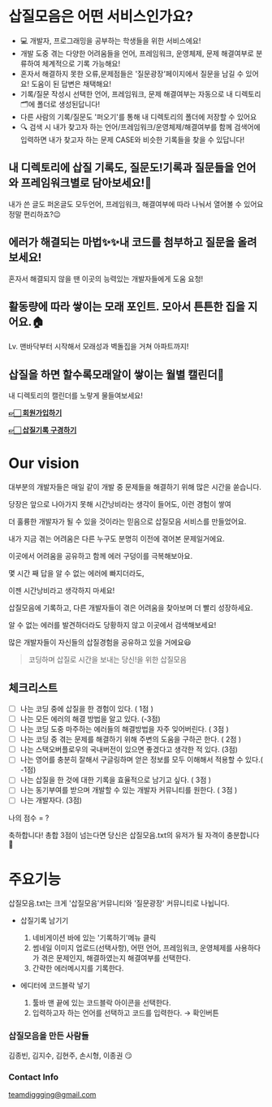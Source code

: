 



# 삽질모음은 어떤 서비스인가요?

- 💻 개발자, 프로그래밍을 공부하는 학생들을 위한 서비스에요!
- 개발 도중 겪는 다양한 어려움들을 언어, 프레임워크, 운영체제, 문제 해결여부로 분류하여 체계적으로 기록 가능해요!
- 혼자서 해결하지 못한 오류,문제점들은 '질문광장'페이지에서 질문을 남길 수 있어요! 도움이 된 답변은 채택해요!
- 기록/질문 작성시 선택한 언어, 프레임워크, 문제 해결여부는 자동으로 내 디렉토리🗂에 폴더로 생성된답니다!
- 다른 사람의 기록/질문도 '퍼오기'를 통해 내 디렉토리의 폴더에 저장할 수 있어요
- 🔍 검색 시 내가 찾고자 하는 언어/프레임워크/운영체제/해결여부를 함께 검색어에 입력하면 내가 찾고자 하는 문제 CASE와 비슷한 기록들을 찾을 수 있답니다!

## **내 디렉토리에 삽질 기록도, 질문도!기록과 질문들을 언어와 프레임워크별로 담아보세요!📁**

내가 쓴 글도 퍼온글도 모두언어, 프레임워크, 해결여부에 따라 나눠서 열어볼 수 있어요정말 편리하죠?😉



## **에러가 해결되는 마법✨✨내 코드를 첨부하고 질문을 올려보세요!**

혼자서 해결되지 않을 땐 이곳의 능력있는 개발자들에게 도움 요청!



## **활동량에 따라 쌓이는 모래 포인트. 모아서 튼튼한 집을 지어요.🏠**

Lv. 맨바닥부터 시작해서 모래성과 벽돌집을 거쳐 아파트까지!



## **삽질을 하면 할수록모래알이 쌓이는 월별 캘린더📅**

내 디렉토리의 캘린더를 노랗게 물들여보세요!

**[👉🏻 회원가입하기](https://diggging.com/users/signup/)**

**[👉🏻 삽질기록 구경하기](https://diggging.com/posts/main/)**



# Our vision

대부분의 개발자들은 매일 같이 개발 중 문제들을 해결하기 위해 많은 시간을 쏟습니다.

당장은 앞으로 나아가지 못해 시간낭비라는 생각이 들어도, 이런 경험이 쌓여

더 훌륭한 개발자가 될 수 있을 것이라는 믿음으로 삽질모음 서비스를 만들었어요.

내가 지금 겪는 어려움은 다른 누구도 분명히 이전에 겪어본 문제일거에요.

이곳에서 어려움을 공유하고 함께 에러 구덩이를 극복해보아요.

몇 시간 째 답을 알 수 없는 에러에 빠지더라도,

이젠 시간낭비라고 생각하지 마세요!

삽질모음에 기록하고, 다른 개발자들이 겪은 어려움을 찾아보며 더 빨리 성장하세요.

알 수 없는 에러를 발견하더라도 당황하지 않고 이곳에서 검색해보세요!

많은 개발자들이 자신들의 삽질경험을 공유하고 있을 거에요😃


> 코딩하며 삽질로 시간을 보내는 당신!을 위한 삽질모음

## 체크리스트

- [ ]  나는 코딩 중에 삽질을 한 경험이 있다.   ( 1점 )
- [ ]  나는 모든 에러의 해결 방법을 알고 있다. (-3점)
- [ ]  나는 코딩 도중 마주하는 에러들의 해결방법을 자주 잊어버린다. ( 3점 )
- [ ]  나는 코딩 중 겪는 문제를 해결하기 위해 주변의 도움을 구하곤 한다. ( 2점 )
- [ ]  나는 스택오버플로우의 국내버전이 있으면 좋겠다고 생각한 적 있다. (3점)
- [ ]  나는 영어를 충분히 잘해서 구글링하며 얻은 정보를 모두 이해해서 적용할 수 있다.( -1점)
- [ ]  나는 삽질을 한 것에 대한 기록을 효율적으로 남기고 싶다. ( 3점 )
- [ ]  나는 동기부여를 받으며 개발할 수 있는 개발자 커뮤니티를 원한다. ( 3점 )
- [ ]  나는 개발자다. (3점)

나의 점수 = ?

축하합니다! 총합 3점이 넘는다면 당신은 삽질모음.txt의 유저가 될 자격이 충분합니다 🤭




# 주요기능

삽질모음.txt는 크게 '삽질모음'커뮤니티와 '질문광장' 커뮤니티로 나뉩니다.

- 삽질기록 남기기
    1. 네비게이션 바에 있는 '기록하기'메뉴 클릭
    2. 썸네일 이미지 업로드(선택사항), 어떤 언어, 프레임워크, 운영체제를 사용하다가 겪은 문제인지, 해결하였는지 해결여부를 선택한다.
    3. 간략한 에러메시지를 기록한다.

- 에디터에 코드블락 넣기
    1. 툴바 맨 끝에 있는 코드블락 아이콘을 선택한다.
    2. 입력하고자 하는 언어를 선택하고 코드를 입력한다. → 확인버튼




### 삽질모음을 만든 사람들
김종빈, 김지수, 김현주, 손시형, 이종권 😏


### Contact Info
teamdiggging@gmail.com
